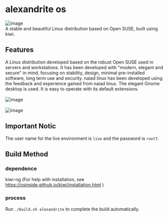 # alexandrite os
![image](https://raw.githubusercontent.com/nexryai/project-alexandrite/main/img/Alexandrite.png) <br>
A stable and beautiful Linux distribution based on Open SUSE, built using kiwi.

## Features
A Linux distribution developed based on the robust Open SUSE used in servers and workstations. It has been developed with "modern, elegant and secure" in mind, focusing on stability, design, minimal pre-installed software, long term use and security. naiad linux has been developed using the feedback and experience gained from naiad linux. The elegant Gnome desktop is used. It is easy to operate with its default extensions.<br>
<br>
![image](https://raw.githubusercontent.com/nexryai/project-alexandrite/main/img/desktop1.png) <br> <br>
![image](https://raw.githubusercontent.com/nexryai/project-alexandrite/main/img/desktop2.png)

## Important Notic
The user name for the live environment is `live` and the password is `root7`.


## Build Method
### dependence
kiwi-ng (For help with installation, see https://osinside.github.io/kiwi/installation.html )

### process
Run `./build.sh alexandrite` to complete the build automatically.

